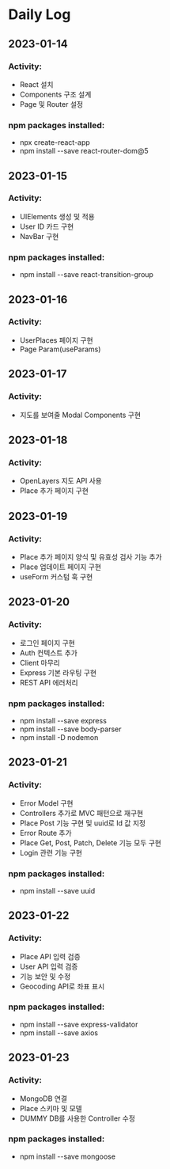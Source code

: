 # Daily Log

## 2023-01-14

### Activity:

- React 설치
- Components 구조 설계
- Page 및 Router 설정

### npm packages installed:

- npx create-react-app
- npm install --save react-router-dom@5

## 2023-01-15

### Activity:

- UIElements 생성 및 적용
- User ID 카드 구현
- NavBar 구현

### npm packages installed:
- npm install --save react-transition-group

## 2023-01-16

### Activity:

- UserPlaces 페이지 구현
- Page Param(useParams)

## 2023-01-17

### Activity:

- 지도를 보여줄 Modal Components 구현

## 2023-01-18

### Activity:

- OpenLayers 지도 API 사용
- Place 추가 페이지 구현

## 2023-01-19

### Activity:

- Place 추가 페이지 양식 및 유효성 검사 기능 추가
- Place 업데이트 페이지 구현
- useForm 커스텀 훅 구현

## 2023-01-20

### Activity:

- 로그인 페이지 구현
- Auth 컨텍스트 추가
- Client 마무리
- Express 기본 라우팅 구현
- REST API 에러처리

### npm packages installed:
- npm install --save express
- npm install --save body-parser
- npm install -D nodemon

## 2023-01-21

### Activity:

- Error Model 구현
- Controllers 추가로 MVC 패턴으로 재구현
- Place Post 기능 구현 및 uuid로 Id 값 지정
- Error Route 추가
- Place Get, Post, Patch, Delete 기능 모두 구현
- Login 관련 기능 구현

### npm packages installed:
- npm install --save uuid

## 2023-01-22

### Activity:

- Place API 입력 검증
- User API 입력 검증
- 기능 보안 및 수정
- Geocoding API로 좌표 표시

### npm packages installed:
- npm install --save express-validator
- npm install --save axios

## 2023-01-23

### Activity:

- MongoDB 연결
- Place 스키마 및 모델
- DUMMY DB를 사용한 Controller 수정

### npm packages installed:
- npm install --save mongoose
